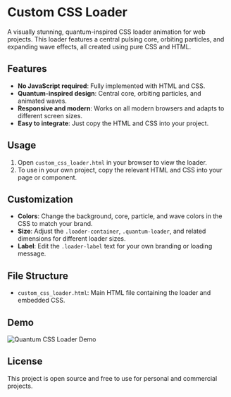 # Custom CSS Loader

A visually stunning, quantum-inspired CSS loader animation for web projects. This loader features a central pulsing core, orbiting particles, and expanding wave effects, all created using pure CSS and HTML.

## Features
- **No JavaScript required**: Fully implemented with HTML and CSS.
- **Quantum-inspired design**: Central core, orbiting particles, and animated waves.
- **Responsive and modern**: Works on all modern browsers and adapts to different screen sizes.
- **Easy to integrate**: Just copy the HTML and CSS into your project.

## Usage
1. Open `custom_css_loader.html` in your browser to view the loader.
2. To use in your own project, copy the relevant HTML and CSS into your page or component.

## Customization
- **Colors**: Change the background, core, particle, and wave colors in the CSS to match your brand.
- **Size**: Adjust the `.loader-container`, `.quantum-loader`, and related dimensions for different loader sizes.
- **Label**: Edit the `.loader-label` text for your own branding or loading message.

## File Structure
- `custom_css_loader.html`: Main HTML file containing the loader and embedded CSS.

## Demo
![Quantum CSS Loader Demo](screenshot.png)

## License
This project is open source and free to use for personal and commercial projects.
